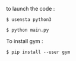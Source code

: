 to launch the code : 

```commandline
$ usensta python3  
```
```commandline
$ python main.py 
```


To install gym : 

```commandline
$ pip install --user gym
```
